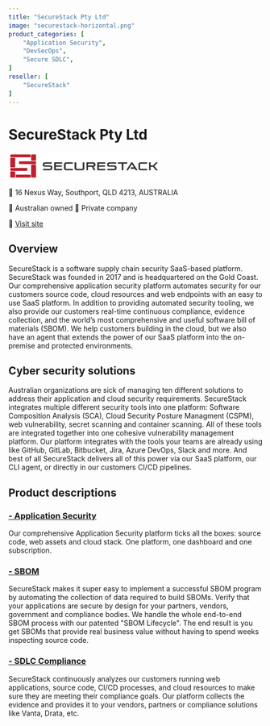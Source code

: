 ```yaml
---
title: "SecureStack Pty Ltd"
image: "securestack-horizontal.png"
product_categories: [
    "Application Security",
    "DevSecOps",
    "Secure SDLC",
]
reseller: [
    "SecureStack"
]
---
```


# SecureStack Pty Ltd

<img src="securestack-horizontal.png" width="300" />

:office: 16 Nexus Way, Southport, QLD 4213, AUSTRALIA

:flags: Australian owned
:flags: Private company

:small_blue_diamond: [Visit site](https://securestack.com)

## Overview

SecureStack is a software supply chain security SaaS-based platform. SecureStack was founded in 2017 and is headquartered on the Gold Coast.  Our comprehensive application security platform automates security for our customers source code, cloud resources and web endpoints with an easy to use SaaS platform.  In addition to providing automated security tooling, we also provide our customers real-time continuous compliance, evidence collection, and the world’s most comprehensive and useful software bill of materials (SBOM).  We help customers building in the cloud, but we also have an agent that extends the power of our SaaS platform into the on-premise and protected environments. 

## Cyber security solutions

Australian organizations are sick of managing ten different solutions to address their application and cloud security requirements. SecureStack integrates multiple different security tools into one platform:  Software Composition Analysis (SCA), Cloud Security Posture Managment (CSPM), web vulnerability, secret scanning and container scanning. All of these tools are integrated together into one cohesive vulnerability management platform.  Our platform integrates with the tools your teams are already using like GitHub, GitLab, Bitbucket, Jira, Azure DevOps, Slack and more.  And best of all SecureStack delivers all of this power via our SaaS platform, our CLI agent, or directly in our customers CI/CD pipelines.

## Product descriptions
### [- Application Security](https://securestack.com/)

Our comprehensive Application Security platform ticks all the boxes:  source code, web assets and cloud stack.  One platform, one dashboard and one subscription.

### [- SBOM](https://securestack.com/sbom)

SecureStack makes it super easy to implement a successful SBOM program by automating the collection of data required to build SBOMs.  Verify that your applications are secure by design for your partners, vendors, government and compliance bodies.  We handle the whole end-to-end SBOM process with our patented "SBOM Lifecycle".   The end result is you get SBOMs that provide real business value without having to spend weeks inspecting source code.

### [- SDLC Compliance](https://securestack.com/compliance/)

SecureStack continuously analyzes our customers running web applications, source code, CI/CD processes, and cloud resources to make sure they are meeting their compliance goals.  Our platform collects the evidence and provides it to your vendors, partners or compliance solutions like Vanta, Drata, etc.

